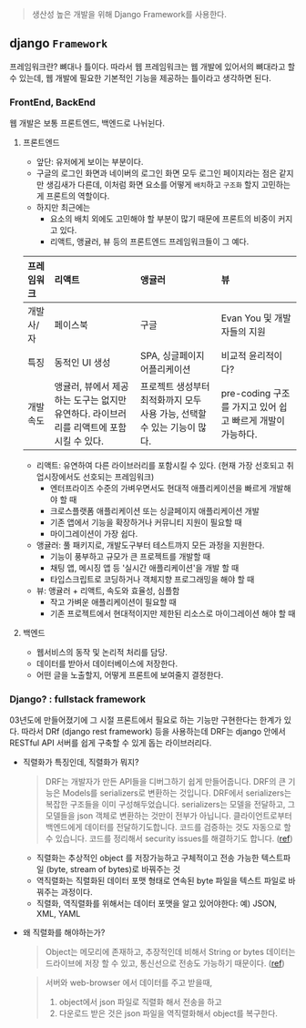 > 생산성 높은 개발을 위해 Django Framework를 사용한다.

## django `Framework`

프레임워크란? 뼈대나 틀이다. 따라서 웹 프레임워크는 웹 개발에 있어서의 뼈대라고 할 수 있는데, 웹 개발에 필요한 기본적인 기능을 제공하는 틀이라고 생각하면 된다.

### FrontEnd, BackEnd
웹 개발은 보통 프론트엔드, 백엔드로 나뉘뉜다.
1. 프론트엔드
    - 앞단: 유저에게 보이는 부분이다.
    - 구글의 로그인 화면과 네이버의 로그인 화면 모두 로그인 페이지라는 점은 같지만 생김새가 다른데, 이처럼 화면 요소를 어떻게 `배치`하고 `구조화` 할지 고민하는게 프론트의 역할이다.
    - 하지만 최근에는
        - 요소의 배치 외에도 고민해야 할 부분이 많기 때문에 프론트의 비중이 커지고 있다.
        - 리액트, 앵귤러, 뷰 등의 프론트엔드 프레임워크들이 그 예다. 

    |프레임워크|리액트|앵귤러|뷰|
    |:-|:-|:-|:-|
    |개발사/자|페이스북|구글|Evan You 및 개발자들의 지원|
    |특징|동적인 UI 생성|SPA, 싱글페이지 어플리케이션|비교적 윤리적이다?|
    |개발속도|앵귤러, 뷰에서 제공하는 도구는 없지만 유연하다. 라이브러리를 리액트에 포함시킬 수 있다.|프로젝트 생성부터 최적화까지 모두 사용 가능, 선택할 수 있는 기능이 많다.|pre-coding 구조를 가지고 있어 쉽고 빠르게 개발이 가능하다.|

    - 리액트: 유연하여 다른 라이브러리를 포함시킬 수 있다. (현재 가장 선호되고 취업시장에서도 선호되는 프레임워크)
        - 엔터프라이즈 수준의 가벼우면서도 현대적 애플리케이션을 빠르게 개발해야 할 때
        - 크로스플랫폼 애플리케이션 또는 싱글페이지 애플리케이션 개발
        - 기존 앱에서 기능을 확장하거나 커뮤니티 지원이 필요할 때
        - 마이그레이션이 가장 쉽다.
    - 앵귤러: 풀 패키지로, 개발도구부터 테스트까지 모든 과정을 지원한다.
        - 기능이 풍부하고 규모가 큰 프로젝트를 개발할 때
        - 채팅 앱, 메시징 앱 등 '실시간 애플리케이션'을 개발 할 때
        - 타입스크립트로 코딩하거나 객체지향 프로그래밍을 해야 할 때
    - 뷰: 앵귤러 + 리액트, 속도와 효율성, 심플함
        - 작고 가벼운 애플리케이션이 필요할 때
        - 기존 프로젝트에서 현대적이지만 제한된 리소스로 마이그레이션 해야 할 때

2. 백엔드
    - 웹서비스의 동작 및 논리적 처리를 담당.
    - 데이터를 받아서 데이터베이스에 저장한다.
    - 어떤 글을 노출할지, 어떻게 프론트에 보여줄지 결정한다.

### Django? : fullstack framework
03년도에 만들어졌기에 그 시절 프론트에서 필요로 하는 기능만 구현한다는 한계가 있다. 따라서 DRf (django rest framework) 등을 사용하는데 DRF는 django 안에서 RESTful API 서버를 쉽게 구축할 수 있게 돕는 라이브러리다.
- 직렬화가 특징인데, 직렬화가 뭐지?
    >  DRF는 개발자가 만든 API들을 디버그하기 쉽게 만들어줍니다. DRF의 큰 기능은 Models를 serializers로 변환하는 것입니다. DRF에서 serializers는 복잡한 구조들을 이미 구성해두었습니다. serializers는 모델을 전달하고, 그 모델들을 json 객체로 변환하는 것만이 전부가 아닙니다. 클라이언트로부터 백엔드에게 데이터를 전달하기도합니다. 코드를 검증하는 것도 자동으로 할 수 있습니다. 코드를 정리해서 security issues를 해결하기도 합니다. ([ref](https://velog.io/@ohwani/Django-DRF-0-Django-Rest-Framework))
    - 직렬화는 추상적인 object 를 저장가능하고 구체적이고 전송 가능한 텍스트파일 (byte, stream of bytes)로 바꿔주는 것
    - 역직렬화는 직렬화된 데이터 포맷 형태로 연속된 byte 파일을 텍스트 파일로 바꿔주는 과정이다.
    - 직렬화, 역직렬화를 위해서는 데이터 포맷을 알고 있어야한다: 예) JSON, XML, YAML
- 왜 직렬화를 해야하는가?
    > Object는 메모리에 존재하고, 추장적인데 비해서 String or bytes 데이터는 드라이브에 저장 할 수 있고, 통신선으로 전송도 가능하기 때문이다. ([ref](https://velog.io/@ohwani/Django-DRF-0-Django-Rest-Framework))

    > 서버와 web-browser 에서 데이터를 주고 받을때,
    > 1. object에서 json 파일로 직렬화 해서 전송을 하고
    > 2. 다운로드 받은 것은 json 파일을 역직렬화해서 object를 복구한다.